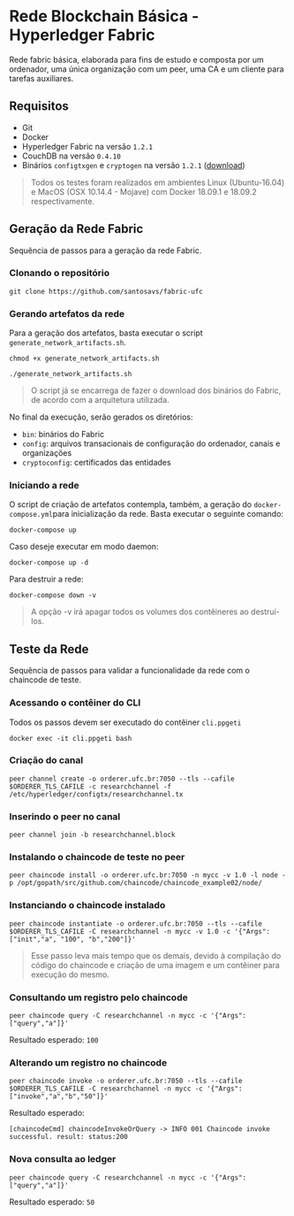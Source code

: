 # Rede Blockchain Básica - Hyperledger Fabric

Rede fabric básica, elaborada para fins de estudo e composta por um ordenador, uma única organização com um peer, uma CA e um cliente para tarefas auxiliares.

## Requisitos

- Git
- Docker
- Hyperledger Fabric na versão `1.2.1`
- CouchDB na versão `0.4.10`
- Binários `configtxgen` e `cryptogen` na versão `1.2.1` ([download](https://nexus.hyperledger.org/content/repositories/releases/org/hyperledger/fabric/hyperledger-fabric/))

> Todos os testes foram realizados em ambientes Linux (Ubuntu-16.04) e MacOS (OSX 10.14.4 - Mojave) com Docker 18.09.1 e 18.09.2 respectivamente.

## Geração da Rede Fabric

Sequência de passos para a geração da rede Fabric.

### Clonando o repositório

```shell
git clone https://github.com/santosavs/fabric-ufc
```

### Gerando artefatos da rede

Para a geração dos artefatos, basta executar o script `generate_network_artifacts.sh`.

```shell
chmod +x generate_network_artifacts.sh

./generate_network_artifacts.sh
```

> O script já se encarrega de fazer o download dos binários do Fabric, de acordo com a arquitetura utilizada.

No final da execução, serão gerados os diretórios:

- `bin`: binários do Fabric
- `config`: arquivos transacionais de configuração do ordenador, canais e organizações
- `cryptoconfig`: certificados das entidades

### Iniciando a rede

O script de criação de artefatos contempla, também, a geração do `docker-compose.yml`para inicialização da rede. Basta executar o seguinte comando:

```shell
docker-compose up
```

Caso deseje executar em modo daemon:

```shell
docker-compose up -d
```

Para destruir a rede:

```shell
docker-compose down -v
```

> A opção -v irá apagar todos os volumes dos contêineres ao destruí-los.

## Teste da Rede

Sequência de passos para validar a funcionalidade da rede com o chaincode de teste.

### Acessando o contêiner do CLI

Todos os passos devem ser executado do contêiner `cli.ppgeti`

```shell
docker exec -it cli.ppgeti bash
```

### Criação do canal

```shell
peer channel create -o orderer.ufc.br:7050 --tls --cafile $ORDERER_TLS_CAFILE -c researchchannel -f /etc/hyperledger/configtx/researchchannel.tx
```

### Inserindo o peer no canal

```shell
peer channel join -b researchchannel.block
```

### Instalando o chaincode de teste no peer

```shell
peer chaincode install -o orderer.ufc.br:7050 -n mycc -v 1.0 -l node -p /opt/gopath/src/github.com/chaincode/chaincode_example02/node/
```

### Instanciando o chaincode instalado

```shell
peer chaincode instantiate -o orderer.ufc.br:7050 --tls --cafile $ORDERER_TLS_CAFILE -C researchchannel -n mycc -v 1.0 -c '{"Args":["init","a", "100", "b","200"]}'
```

> Esse passo leva mais tempo que os demais, devido à compilação do código do chaincode e criação de uma imagem e um contêiner para execução do mesmo.

### Consultando um registro pelo chaincode

```shell
peer chaincode query -C researchchannel -n mycc -c '{"Args":["query","a"]}'
```

Resultado esperado: `100`

### Alterando um registro no chaincode

```shell
peer chaincode invoke -o orderer.ufc.br:7050 --tls --cafile $ORDERER_TLS_CAFILE -C researchchannel -n mycc -c '{"Args":["invoke","a","b","50"]}'
```

Resultado esperado:

```shell
[chaincodeCmd] chaincodeInvokeOrQuery -> INFO 001 Chaincode invoke successful. result: status:200
```

### Nova consulta ao ledger

```shell
peer chaincode query -C researchchannel -n mycc -c '{"Args":["query","a"]}'
```

Resultado esperado: `50`

